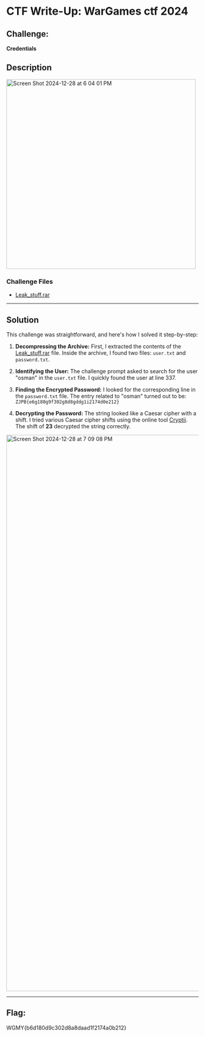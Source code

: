# CTF Write-Up: WarGames ctf 2024

## Challenge:
**Credentials**

## Description

<img width="496" alt="Screen Shot 2024-12-28 at 6 04 01 PM" src="https://github.com/user-attachments/assets/6806d12b-3a0c-4b5b-bfa1-5080db29a603" />


### Challenge Files
- [Leak_stuff.rar](./Leak_stuff.rar)

---

## Solution

This challenge was straightforward, and here's how I solved it step-by-step:

1. **Decompressing the Archive:**
   First, I extracted the contents of the [Leak_stuff.rar](./Leak_stuff.rar) file. Inside the archive, I found two files: `user.txt` and `password.txt`.

2. **Identifying the User:**
   The challenge prompt asked to search for the user "osman" in the `user.txt` file. I quickly found the user at line 337.

3. **Finding the Encrypted Password:**
   I looked for the corresponding line in the `password.txt` file. The entry related to "osman" turned out to be: `ZJPB{e6g180g9f302g8d8gddg1i2174d0e212}`

4. **Decrypting the Password:**
   The string looked like a Caesar cipher with a shift. I tried various Caesar cipher shifts using the online tool [Cryptii](https://cryptii.com/). The shift of **23** decrypted the string correctly.
<img width="1455" alt="Screen Shot 2024-12-28 at 7 09 08 PM" src="https://github.com/user-attachments/assets/0505e2f3-0a7d-44a6-a012-89f181c4c59d" />

---

## Flag:
   WGMY{b6d180d9c302d8a8daad1f2174a0b212}
